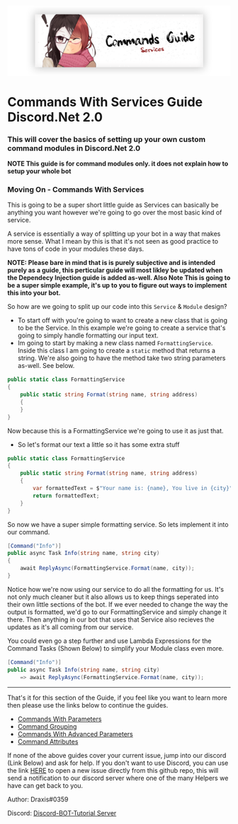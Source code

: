 <p align="center">
    <img src="../../../Images/CommandsGuide/Services.png">
</p>

# Commands With Services Guide Discord.Net 2.0

### This will cover the basics of setting up your own custom command modules in Discord.Net 2.0

**NOTE This guide is for command modules only. it does not explain how to setup your whole bot**

### Moving On - Commands With Services

This is going to be a super short little guide as Services can basically be anything you want however we're going to go over the most basic kind of service. 

A service is essentially a way of splitting up your bot in a way that makes more sense. What I mean by this is that it's not seen as good practice to have tons of code in your modules these days.

**NOTE: Please bare in mind that is is purely subjective and is intended purely as a guide, this perticular guide will most likley be updated when the Dependecy Injection guide is added as-well. Also Note This is going to be a super simple example, it's up to you to figure out ways to implement this into your bot.**

So how are we going to split up our code into this `Service` & `Module` design?

- To start off with you're going to want to create a new class that is going to be the Service. In this example we're going to create a service that's going to simply handle formatting our input text.
- Im going to start by making a new class named `FormattingService`. Inside this class I am going to create a `static` method that returns a string. We're also going to have the method take two string parameters as-well. See below.

```cs
public static class FormattingService
{
    public static string Format(string name, string address)
    {
    }
}
```

Now because this is a FormattingService we're going to use it as just that.

- So let's format our text a little so it has some extra stuff

```cs
public static class FormattingService
{
    public static string Format(string name, string address)
    {
        var formattedText = $"Your name is: {name}, You live in {city}";
        return formattedText;
    }
}
```

So now we have a super simple formatting service. So lets implement it into our command.

```cs
[Command("Info")]
public async Task Info(string name, string city)
{
    await ReplyAsync(FormattingService.Format(name, city));
}
```

Notice how we're now using our service to do all the formatting for us. It's not only much cleaner but it also allows us to keep things seperated into their own little sections of the bot. If we ever needed to change the way the output is formatted, we'd go to our FormattingService and simply change it there. Then anything in our bot that uses that Service also recieves the updates as it's all coming from our service.

You could even go a step further and use Lambda Expressions for the Command Tasks (Shown Below) to simplify your Module class even more.

```cs
[Command("Info")]
public async Task Info(string name, string city)
    => await ReplyAsync(FormattingService.Format(name, city));
```

---

That's it for this section of the Guide, if you feel like you want to learn more then please use the links below to continue the guides.

- [Commands With Parameters](../WithParameters/)
- [Command Grouping](../CommandGrouping/)
- [Commands With Advanced Parameters](../AdvancedParameters/)
- [Command Attributes](../CommandAttributes/)

If none of the above guides cover your current issue, jump into our discord (Link Below) and ask for help. If you don't want to use Discord, you can use the link [HERE](https://github.com/discord-bot-tutorial/common-issues/issues) to open a new issue directly from this github repo, this will send a notification to our discord server where one of the many Helpers we have can get back to you.

Author: Draxis#0359

Discord:  [Discord-BOT-Tutorial Server](https://discord.gg/cGhEZuk)